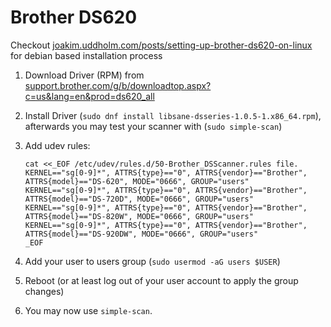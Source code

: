 # Brother DS620

Checkout [joakim.uddholm.com/posts/setting-up-brother-ds620-on-linux](https://joakim.uddholm.com/posts/setting-up-brother-ds620-on-linux) for debian based installation process

1. Download Driver (RPM) from [support.brother.com/g/b/downloadtop.aspx?c=us&lang=en&prod=ds620_all](https://support.brother.com/g/b/downloadtop.aspx?c=us&lang=en&prod=ds620_all) 

2. Install Driver (`sudo dnf install libsane-dsseries-1.0.5-1.x86_64.rpm`), afterwards you may test your scanner with (`sudo simple-scan`) 

3. Add udev rules:
   ```
   cat <<_EOF /etc/udev/rules.d/50-Brother_DSScanner.rules file.
   KERNEL=="sg[0-9]*", ATTRS{type}=="0", ATTRS{vendor}=="Brother", ATTRS{model}=="DS-620", MODE="0666", GROUP="users"
   KERNEL=="sg[0-9]*", ATTRS{type}=="0", ATTRS{vendor}=="Brother", ATTRS{model}=="DS-720D", MODE="0666", GROUP="users"
   KERNEL=="sg[0-9]*", ATTRS{type}=="0", ATTRS{vendor}=="Brother", ATTRS{model}=="DS-820W", MODE="0666", GROUP="users"
   KERNEL=="sg[0-9]*", ATTRS{type}=="0", ATTRS{vendor}=="Brother", ATTRS{model}=="DS-920DW", MODE="0666", GROUP="users"
   _EOF
   ```

4. Add your user to users group (`sudo usermod -aG users $USER`)

5. Reboot (or at least log out of your user account to apply the group changes)

6. You may now use `simple-scan`.